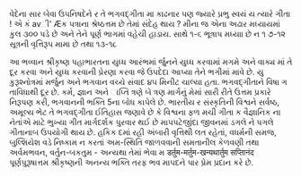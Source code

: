 
વેદેના સાર બેવા ઉપનિષદેને ર તે ભગવદ્ગીતા મા કાઢનાર પણ જ્યારે પ્રભુ સ્વયં ય ત્યારે ગીતા ! એ કં avી’ Æક પત્રાના શ્રેષ્ઠત્તમ છે તેમાં સંદેહ થાય ? મીના જ એના અઢાર મધ્યાયમાં કુલ ૩૦૦ પડે છે અને તેને પૂર્ણ ભાગમાં વહેચી હાડાય. સાથે ૧-૬ ભૂત્રાપ મધ્યાા છે ન ૧ ૭-૧૨ સૂત્રની વૃત્તિરૂપ મામા છે તથા ૧૩-૧૮


આ ભવ્વાન શ્રીકૃષ્ણ પહાભારતના યુધ્ધ આરંભમાં ર્જુનને યુધ્ધ કરવામાં મગમે અને વાક્ય માં તે દૂર કરવા અને યુધ્ધ કરવાની પ્રેરણા કરવા જે ઉપદેદા આપ્યા તેને ભગીમાં માવે છે. યુ કુરૂશ્નોત્રમાં મર્જુન અને ભગવાન વચ્ચે સંવાદ ૪૫ મિનીટ ચાલ્યા હતા. ભગવદ્ગીતાને વિષા ગ તાવિધાથી દૂર છે. કર્મ, જ્ઞાન અને ાપ્તિ ત્રણે બે ત્રણ માર્ગનું મેમાં સારી રીતે ઉત્તમ પ્રકારે નિરૂપણ કરી, ભગવાનની ભક્તિ 5ના બોધ કાપેલે છે. ભારતીય ર સંસ્કૃતિની વિશ્વને સર્વષ્ઠ, અમૂલ્ય ભેટ તે ભગવદ્ગીતા ઈતિહાસ જણાવે છે કે વિશ્વના ફળ મચી ગીતા ક વૈજ્ઞાનિક ના નેતાંએ માટે ભુખ્યા ગીત માર્ગદર્શક પુરવાર થઈ છે માપપટેજીંદા જીવનમાં ડગલે ને પગલે ગીતાનાબ ઉપયોગી થાય છે. હકિક દમાં રહી અંબારી વૃત્તિથી લત રહેતાં, વધર્મની સમજ, બુલ્શિયેશ વડે નિષ્કામ ન કરતાં અમ-સ્થિતિ જાળવવાની સમતાનીલ કેળવણી તથા અર્વમભવન, વર્તુન-બકતુમ - અન્યથા તેમાં ભેવા મ डर्तुम-मर्तुम-खन्यथार्तुम सप्तिानंद પૂર્ણપુરૂષાત્તમ શ્રીકૃષ્ણની અનન્ય ભક્તિ તરફ ભવ માપદને પાર પ્રેમ પ્રદાન કરે છે.
